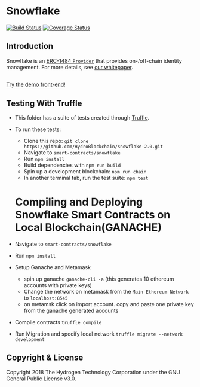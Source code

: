 # Snowflake

[![Build Status](https://travis-ci.org/hydrogen-dev/smart-contracts.svg?branch=master)](https://travis-ci.org/hydrogen-dev/smart-contracts)
[![Coverage Status](https://coveralls.io/repos/github/hydrogen-dev/smart-contracts/badge.svg?branch=master)](https://coveralls.io/github/hydrogen-dev/smart-contracts?branch=master)

## Introduction

Snowflake is an [ERC-1484 `Provider`](https://erc1484.org/) that provides on-/off-chain identity management. For more details, see [our whitepaper](https://github.com/hydrogen-dev/hydro-docs/tree/master/Snowflake).

##

[Try the demo front-end](https://hydroblockchain.github.io/snowflake-dashboard/)!

## Testing With Truffle

- This folder has a suite of tests created through [Truffle](https://github.com/trufflesuite/truffle).
- To run these tests:

  - Clone this repo: `git clone https://github.com/HydroBlockchain/snowflake-2.0.git`
  - Navigate to `smart-contracts/snowflake`
  - Run `npm install`
  - Build dependencies with `npm run build`
  - Spin up a development blockchain: `npm run chain`
  - In another terminal tab, run the test suite: `npm test`

  # Compiling and Deploying Snowflake Smart Contracts on Local Blockchain(GANACHE)

- Navigate to `smart-contracts/snowflake`
- Run `npm install`
- Setup Ganache and Metamask
  - spin up ganache `ganache-cli -a` (this generates 10 ethereum accounts with private keys)
  - Change the network on metamask from the `Main Ethereum Network` to `localhost:8545`
  - on metamsk click on import account. copy and paste one private key from the ganache generated accounts
- Compile contracts `truffle compile`
- Run Migration and specify local network `truffle migrate --network development`

## Copyright & License

Copyright 2018 The Hydrogen Technology Corporation under the GNU General Public License v3.0.
